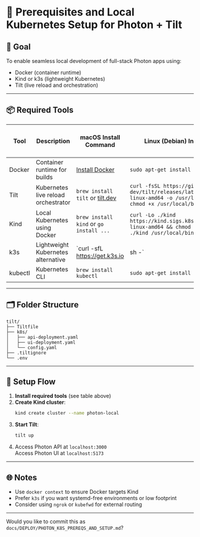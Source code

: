 # 🧰 Prerequisites and Local Kubernetes Setup for Photon + Tilt

## 🧭 Goal

To enable seamless local development of full-stack Photon apps using:
- Docker (container runtime)
- Kind or k3s (lightweight Kubernetes)
- Tilt (live reload and orchestration)

---

## 📦 Required Tools
| Tool       | Description                             | macOS Install Command                     | Linux (Debian) Install Command            | Windows (Chocolatey) Install Command      |
|------------|-----------------------------------------|-------------------------------------------|-------------------------------------------|-------------------------------------------|
| Docker     | Container runtime for builds            | [Install Docker](https://docs.docker.com/get-docker/) | `sudo apt-get install docker-ce`          | `choco install docker`                    |
| Tilt       | Kubernetes live reload orchestrator     | `brew install tilt` or [tilt.dev](https://docs.tilt.dev/install.html) | `curl -fsSL https://github.com/tilt-dev/tilt/releases/latest/download/tilt-linux-amd64 -o /usr/local/bin/tilt && chmod +x /usr/local/bin/tilt` | `choco install tilt`                      |
| Kind       | Local Kubernetes using Docker           | `brew install kind` or `go install ...`   | `curl -Lo ./kind https://kind.sigs.k8s.io/dl/latest/kind-linux-amd64 && chmod +x ./kind && mv ./kind /usr/local/bin/kind` | `choco install kind`                      |
| k3s        | Lightweight Kubernetes alternative      | `curl -sfL https://get.k3s.io | sh -`     | `curl -sfL https://get.k3s.io | sh -`     | Not available                             |
| kubectl    | Kubernetes CLI                          | `brew install kubectl`                    | `sudo apt-get install kubectl`            | `choco install kubernetes-cli`            |
---

## 🗂️ Folder Structure

```plaintext
tilt/
├── Tiltfile
├── k8s/
│   ├── api-deployment.yaml
│   ├── ui-deployment.yaml
│   └── config.yaml
├── .tiltignore
└── .env
```

---

## 📝 Setup Flow

1. **Install required tools** (see table above)
2. **Create Kind cluster**:
   ```bash
   kind create cluster --name photon-local
   ```
3. **Start Tilt**:
   ```bash
   tilt up
   ```
4. Access Photon API at `localhost:3000`  
   Access Photon UI at `localhost:5173`

---

## 🌐 Notes

- Use `docker context` to ensure Docker targets Kind
- Prefer `k3s` if you want systemd-free environments or low footprint
- Consider using `ngrok` or `kubefwd` for external routing

---

Would you like to commit this as `docs/DEPLOY/PHOTON_K8S_PREREQS_AND_SETUP.md`?
